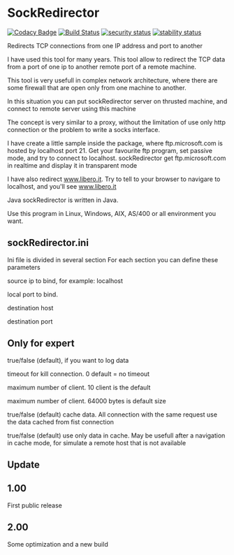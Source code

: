 # SockRedirector

[![Codacy Badge](https://api.codacy.com/project/badge/Grade/fce631c07eac48b682d8da9aee4b5301)](https://www.codacy.com/app/matteobaccan/SockRedirector?utm_source=github.com&amp;utm_medium=referral&amp;utm_content=matteobaccan/SockRedirector&amp;utm_campaign=Badge_Grade)
[![Build Status](https://travis-ci.org/matteobaccan/SockRedirector.svg?branch=master)](https://travis-ci.org/matteobaccan/SockRedirector)
[![security status](https://www.meterian.io/badge/gh/matteobaccan/SockRedirector/security)](https://www.meterian.io/report/gh/matteobaccan/SockRedirector)
[![stability status](https://www.meterian.io/badge/gh/matteobaccan/SockRedirector/stability)](https://www.meterian.io/report/gh/matteobaccan/SockRedirector)

Redirects TCP connections from one IP address and port to another

I have used this tool for many years. This tool allow to redirect the TCP data from a port of one ip to another remote port of a remote machine.

This tool is very usefull in complex network architecture, where there are some firewall that are open only from one machine to another.

In this situation you can put sockRedirector server on thrusted machine, and connect to remote server using this machine

The concept is very similar to a proxy, without the limitation of use only http connection or the problem to write a socks interface.

I have create a little sample inside the package, where ftp.microsoft.com is hosted by localhost port 21. Get your favourite ftp program, set passive mode, and try to connect to localhost.
sockRedirector get ftp.microsoft.com in realtime and display it in transparent mode

I have also redirect www.libero.it. Try to tell to your browser to navigare to localhost, and you'll see www.libero.it

Java sockRedirector is written in Java.

Use this program in Linux, Windows, AIX, AS/400 or all environment you want.

## sockRedirector.ini

Ini file is divided in several <redirection> </redirection> section
For each section you can define these parameters

<source> source ip to bind, for example: localhost

<sourceport> local port to bind.

<destination> destination host

<destinationport> destination port

## Only for expert

<log> true/false (default), if you want to log data

<timeout> timeout for kill connection. 0 default = no timeout

<client> maximum number of client. 10 client is the default

<blocksize> maximum number of client. 64000 bytes is default size

<cache> true/false (default) cache data. All connection with the same request use the data cached from fist connection

<onlycache> true/false (default) use only data in cache. May be usefull after a navigation in cache mode, for simulate a remote host that is not available


## Update

1.00
----
First public release

2.00
----
Some optimization and a new build
